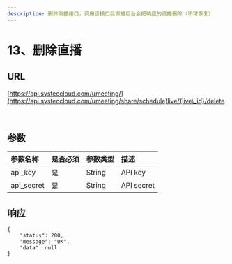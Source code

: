 ```yaml
---
description: 删除直播接口，调用该接口后直播后台会把响应的直播删除（不可恢复）
---
```


# 13、删除直播

## URL <a id="url"></a>

[https://api.systeccloud.com/umeeting/](https://api.systeccloud.com/umeeting/share/schedule)live/{live\_id}/delete

​

## 参数 <a id="&#x53C2;&#x6570;"></a>

| 参数名称 | 是否必须 | 参数类型 | 描述 |
| :--- | :--- | :--- | :--- |
| api\_key | 是 | String | API key |
| api\_secret | 是 | String | API secret |



## 响应 <a id="&#x54CD;&#x5E94;"></a>

```text
{
    "status": 200,
    "message": "OK",
    "data": null
}
```


